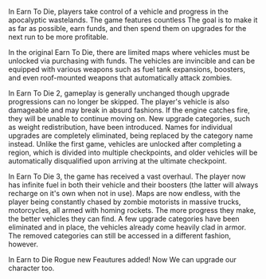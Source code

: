 In Earn To Die, players take control of a vehicle and progress in the apocalyptic wastelands. The game features countless The goal is to make it as far as possible, earn funds, and then spend them on upgrades for the next run to be more profitable.

In the original Earn To Die, there are limited maps where vehicles must be unlocked via purchasing with funds. The vehicles are invincible and can be equipped with various weapons such as fuel tank expansions, boosters, and even roof-mounted weapons that automatically attack zombies.

In Earn To Die 2, gameplay is generally unchanged though upgrade progressions can no longer be skipped. The player's vehicle is also damageable and may break in absurd fashions. If the engine catches fire, they will be unable to continue moving on. New upgrade categories, such as weight redistribution, have been introduced. Names for individual upgrades are completely eliminated, being replaced by the category name instead. Unlike the first game, vehicles are unlocked after completing a region, which is divided into multiple checkpoints, and older vehicles will be automatically disqualified upon arriving at the ultimate checkpoint.

In Earn To Die 3, the game has received a vast overhaul. The player now has infinite fuel in both their vehicle and their boosters (the latter will always recharge on it's own when not in use). Maps are now endless, with the player being constantly chased by zombie motorists in massive trucks, motorcycles, all armed with homing rockets. The more progress they make, the better vehicles they can find. A few upgrade categories have been eliminated and in place, the vehicles already come heavily clad in armor. The removed categories can still be accessed in a different fashion, however.

In Earn to Die Rogue new Feautures added! Now We can upgrade our character too.
